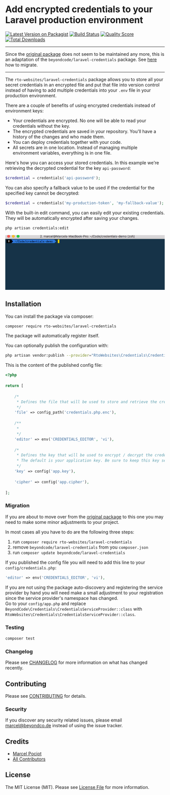 # Add encrypted credentials to your Laravel production environment

[![Latest Version on Packagist](https://img.shields.io/packagist/v/rto-websites/laravel-credentials.svg?style=flat-square)](https://packagist.org/packages/rto-websites/laravel-credentials)
[![Build Status](https://img.shields.io/travis/rto-websites/laravel-credentials/master.svg?style=flat-square)](https://travis-ci.org/rto-websites/laravel-credentials)
[![Quality Score](https://img.shields.io/scrutinizer/g/rto-websites/laravel-credentials.svg?style=flat-square)](https://scrutinizer-ci.com/g/rto-websites/laravel-credentials)
[![Total Downloads](https://img.shields.io/packagist/dt/rto-websites/laravel-credentials.svg?style=flat-square)](https://packagist.org/packages/rto-websites/laravel-credentials)

---

Since the [original package](https://github.com/beyondcode/laravel-credentials) does not seem to be maintained any more, this is an adaptation of the `beyondcode/laravel-credentials` package. See [here](#migration) how to migrate.

---

The `rto-websites/laravel-credentials` package allows you to store all your secret credentials in an encrypted file and put that file into version control instead of 
having to add multiple credentials into your `.env` file in your production environment.

There are a couple of benefits of using encrypted credentials instead of environment keys:

* Your credentials are encrypted. No one will be able to read your credentials without the key.
* The encrypted credentials are saved in your repository. You'll have a history of the changes and who made them.
* You can deploy credentials together with your code.
* All secrets are in one location. Instead of managing multiple environment variables, everything is in one file.

Here's how you can access your stored credentials. In this example we're retrieving the decrypted credential for the key `api-password`:

```php
$credential = credentials('api-password');
```

You can also specify a fallback value to be used if the credential for the specified key cannot be decrypted:

```php
$credential = credentials('my-production-token', 'my-fallback-value');
```

With the built-in edit command, you can easily edit your existing credentials. They will be automatically encrypted after saving your changes.

```bash
php artisan credentials:edit
```
![Credentials Demo](https://github.com/RTO-Websites/laravel-credentials/blob/master/credentials.gif)

## Installation

You can install the package via composer:

```bash
composer require rto-websites/laravel-credentials
```

The package will automatically register itself.

You can optionally publish the configuration with:

```bash
php artisan vendor:publish --provider="RtoWebsites\Credentials\CredentialsServiceProvider" --tag="config"
``` 

This is the content of the published config file:

```php
<?php

return [

    /*
     * Defines the file that will be used to store and retrieve the credentials.
     */
    'file' => config_path('credentials.php.enc'),

    /**
     *
     */
    'editor' => env('CREDENTIALS_EDITOR', 'vi'),

    /*
     * Defines the key that will be used to encrypt / decrypt the credentials.
     * The default is your application key. Be sure to keep this key secret!
     */
    'key' => config('app.key'),

    'cipher' => config('app.cipher'),

];
```

### Migration

If you are about to move over from the [original package](https://github.com/beyondcode/laravel-credentials)
to this one you may need to make some minor adjustments to your project.

In most cases all you have to do are the following three steps:
1. run `composer require rto-websites/laravel-credentials`
1. remove `beyondcode/laravel-credentials` from you `composer.json`
1. run `composer update beyondcode/laravel-credentials`

If you published the config file you will need to add this line to your `config/credentials.php`:

```php
'editor' => env('CREDENTIALS_EDITOR', 'vi'),
```

If you are not using the package auto-discovery and registering the service provider by hand
you will need make a small adjustment to your registration since the service provider's namespace
has changed.  
Go to your `config/app.php` and replace
`BeyondCode\Credentials\CredentialsServiceProvider::class` with `RtoWebsites\Credentials\CredentialsServiceProvider::class`.

### Testing

``` bash
composer test
```

### Changelog

Please see [CHANGELOG](CHANGELOG.md) for more information on what has changed recently.

## Contributing

Please see [CONTRIBUTING](CONTRIBUTING.md) for details.

### Security

If you discover any security related issues, please email marcel@beyondco.de instead of using the issue tracker.

## Credits

- [Marcel Pociot](https://github.com/mpociot)
- [All Contributors](../../contributors)

## License

The MIT License (MIT). Please see [License File](LICENSE.md) for more information.
